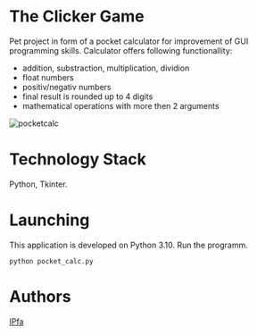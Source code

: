 # The Clicker Game
Pet project in form of a pocket calculator for improvement of GUI programming skills. Calculator offers following functionallity:

- addition, substraction, multiplication, dividion
- float numbers
- positiv/negativ numbers
- final result is rounded up to 4 digits
- mathematical operations with more then 2 arguments

![pocketcalc](https://github.com/IPfa/PocketCalc/assets/85278763/55088d5f-6fc7-486e-9b9a-ed9e0f2019aa)


# Technology Stack
Python, Tkinter.

# Launching
This application is developed on Python 3.10.
Run the programm.
```
python pocket_calc.py
```

# Authors
[IPfa](https://github.com/IPfa)

